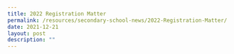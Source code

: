 ```yaml
---
title: 2022 Registration Matter
permalink: /resources/secondary-school-news/2022-Registration-Matter/
date: 2021-12-21
layout: post
description: ""
---
```

